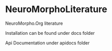 # NeuroMorphoLiterature
NeuroMorpho.Org literature

Installation can be found under docs folder

Api Documentation under apidocs folder
